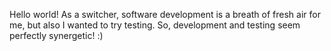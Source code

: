 Hello world!
As a switcher, software development is a breath of fresh air for me, but also I wanted to try testing.
So, development and testing seem perfectly synergetic! :)
